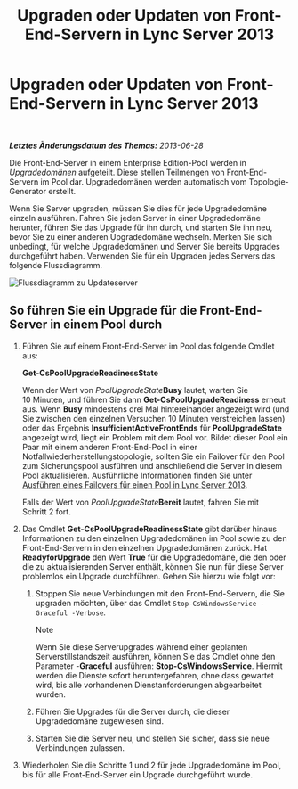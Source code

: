 ﻿---
title: Upgraden oder Updaten von Front-End-Servern in Lync Server 2013
TOCTitle: Upgraden oder Updaten von Front-End-Servern in Lync Server 2013
ms:assetid: 20fa39ae-ecfb-4c72-9cc4-8e183d3c752f
ms:mtpsurl: https://technet.microsoft.com/de-de/library/JJ204736(v=OCS.15)
ms:contentKeyID: 49293404
ms.date: 05/19/2016
mtps_version: v=OCS.15
ms.translationtype: HT
---

# Upgraden oder Updaten von Front-End-Servern in Lync Server 2013

 

_**Letztes Änderungsdatum des Themas:** 2013-06-28_

Die Front-End-Server in einem Enterprise Edition-Pool werden in *Upgradedomänen* aufgeteilt. Diese stellen Teilmengen von Front-End-Servern im Pool dar. Upgradedomänen werden automatisch vom Topologie-Generator erstellt.

Wenn Sie Server upgraden, müssen Sie dies für jede Upgradedomäne einzeln ausführen. Fahren Sie jeden Server in einer Upgradedomäne herunter, führen Sie das Upgrade für ihn durch, und starten Sie ihn neu, bevor Sie zu einer anderen Upgradedomäne wechseln. Merken Sie sich unbedingt, für welche Upgradedomänen und Server Sie bereits Upgrades durchgeführt haben. Verwenden Sie für ein Upgraden jedes Servers das folgende Flussdiagramm.

![Flussdiagramm zu Updateserver](images/JJ204736.42ed59a4-1c26-49f7-ade4-a5a788457ab9(OCS.15).jpg "Flussdiagramm zu Updateserver")

## So führen Sie ein Upgrade für die Front-End-Server in einem Pool durch

1.  Führen Sie auf einem Front-End-Server im Pool das folgende Cmdlet aus:
    
    **Get-CsPoolUpgradeReadinessState**
    
    Wenn der Wert von *PoolUpgradeState***Busy** lautet, warten Sie 10 Minuten, und führen Sie dann **Get-CsPoolUpgradeReadiness** erneut aus. Wenn **Busy** mindestens drei Mal hintereinander angezeigt wird (und Sie zwischen den einzelnen Versuchen 10 Minuten verstreichen lassen) oder das Ergebnis **InsufficientActiveFrontEnds** für **PoolUpgradeState** angezeigt wird, liegt ein Problem mit dem Pool vor. Bildet dieser Pool ein Paar mit einem anderen Front-End-Pool in einer Notfallwiederherstellungstopologie, sollten Sie ein Failover für den Pool zum Sicherungspool ausführen und anschließend die Server in diesem Pool aktualisieren. Ausführliche Informationen finden Sie unter [Ausführen eines Failovers für einen Pool in Lync Server 2013](lync-server-2013-failing-over-a-pool.md).
    
    Falls der Wert von *PoolUpgradeState***Bereit** lautet, fahren Sie mit Schritt 2 fort.

2.  Das Cmdlet **Get-CsPoolUpgradeReadinessState** gibt darüber hinaus Informationen zu den einzelnen Upgradedomänen im Pool sowie zu den Front-End-Servern in den einzelnen Upgradedomänen zurück. Hat **ReadyforUpgrade** den Wert **True** für die Upgradedomäne, die den oder die zu aktualisierenden Server enthält, können Sie nun für diese Server problemlos ein Upgrade durchführen. Gehen Sie hierzu wie folgt vor:
    
    1.  Stoppen Sie neue Verbindungen mit den Front-End-Servern, die Sie upgraden möchten, über das Cmdlet `Stop-CsWindowsService -Graceful -Verbose`.
        

        > [!NOTE]
        > Wenn Sie diese Serverupgrades während einer geplanten Serverstillstandszeit ausführen, können Sie das Cmdlet ohne den Parameter -<STRONG>Graceful</STRONG> ausführen: <STRONG>Stop-CsWindowsService</STRONG>. Hiermit werden die Dienste sofort heruntergefahren, ohne dass gewartet wird, bis alle vorhandenen Dienstanforderungen abgearbeitet wurden.

    
    2.  Führen Sie Upgrades für die Server durch, die dieser Upgradedomäne zugewiesen sind.
    
    3.  Starten Sie die Server neu, und stellen Sie sicher, dass sie neue Verbindungen zulassen.

3.  Wiederholen Sie die Schritte 1 und 2 für jede Upgradedomäne im Pool, bis für alle Front-End-Server ein Upgrade durchgeführt wurde.

